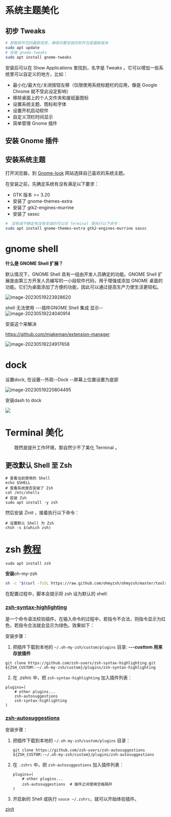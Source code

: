 # 系统主题美化



## 初步 Tweaks

```bash
# 获取软件包的最新信息，确保将要安装的软件包是最新版本
sudo apt update
# 安装 gnome-tweaks
sudo apt install gnome-tweaks
```

安装后可以在 Show Applications 里找到，名字是 Tweaks 。它可以增加一些系统里可以自定义的地方，比如：

- 最小化/最大化/关闭按钮左移（仅限使用系统标题栏的应用，像是 Google Chrome 就不受此设定影响）
- 移除桌面上的个人文件夹和废纸篓图标
- 设置系统主题、图标和字体
- 设置开机启动软件
- 自定义顶栏时间显示
- 简单管理 Gnome 插件

## 安装 Gnome 插件



## 安装系统主题

打开浏览器，到 [Gnome-look](https://www.gnome-look.org/) 网站选择自己喜欢的系统主题。

在安装之前，先确定系统有没有满足以下要求：

- GTK 版本 >= 3.20
- 安装了 gnome-themes-extra
- 安装了 gtk2-engines-murrine
- 安装了 sassc

```bash
#　没有或不确定有没有安装的可以在 Terminal 里执行以下命令：
sudo apt install gnome-themes-extra gtk2-engines-murrine sassc
```

# gnome shell

**什么是 GNOME Shell 扩展？**

默认情况下，GNOME Shell 具有一组由开发人员确定的功能。GNOME Shell 扩展是由第三方开发人员编写的一小段软件代码，用于增强或添加 GNOME 桌面的功能。它们为桌面添加了方便的功能，因此可以通过提高生产力使生活更轻松。



![image-20230519223928620](/home/ly/.config/Typora/typora-user-images/image-20230519223928620.png)

shell 无法使用  ---插件GNOME Shell 集成  显示--![image-20230519224040914](/home/ly/.config/Typora/typora-user-images/image-20230519224040914.png)



安装这个来解决

https://github.com/mjakeman/extension-manager

![image-20230519224917658](/home/ly/.config/Typora/typora-user-images/image-20230519224917658.png)

# dock

设置dock, 在设置--外观--Dock  --屏幕上位置设置为底部

![image-20230519220804495](/home/ly/.config/Typora/typora-user-images/image-20230519220804495.png)

安装dash to dock

![](/home/ly/.config/Typora/typora-user-images/image-20230520091049519.png)







# Terminal 美化

　　既然是提升工作环境，那自然少不了美化 Terminal 。

## 更改默认 Shell 至 Zsh

```
# 查看当前使用的 Shell
echo $SHELL 
# 查看系统是否安装了 Zsh
cat /etc/shells
# 安装 Zsh
sudo apt install -y zsh
```

然后安装 Zinit ，接着执行以下命令：

```
# 设置默认 Shell 为 Zsh
chsh -s $(which zsh)
```



# zsh [教程](https://zhuanlan.zhihu.com/p/441676276) 

```
sudo apt install zsh
```

**安装**oh-my-zsh

```bash
sh -c "$(curl -fsSL https://raw.github.com/ohmyzsh/ohmyzsh/master/tools/install.sh)"
```

在配置过程中，脚本会提示将 zsh 设为默认的 shell:







### [zsh-syntax-highlighting](https://link.zhihu.com/?target=https%3A//github.com/zsh-users/zsh-syntax-highlighting)

 是一个命令语法校验插件，在输入命令的过程中，若指令不合法，则指令显示为红色，若指令合法就会显示为绿色。效果如下：

安装步骤：

1. 把插件下载到本地的 `~/.oh-my-zsh/custom/plugins` 目录:  **---custtom  用来存放插件**

```
git clone https://github.com/zsh-users/zsh-syntax-highlighting.git ${ZSH_CUSTOM:-~/.oh-my-zsh/custom}/plugins/zsh-syntax-highlighting 
```

2. 在 .zshrc 中，把 `zsh-syntax-highlighting` 加入插件列表：

```
plugins=(
    # other plugins...
    zsh-autosuggestions
    zsh-syntax-highlighting
)
```

### [zsh-autosuggestions](https://github.com/zsh-users/zsh-autosuggestions)



安装步骤：

1. 把插件下载到本地的 `~/.oh-my-zsh/custom/plugins` 目录：

   ```
   git clone https://github.com/zsh-users/zsh-autosuggestions ${ZSH_CUSTOM:-~/.oh-my-zsh/custom}/plugins/zsh-autosuggestions
   ```

2. 在 `.zshrc` 中，把 `zsh-autosuggestions` 加入插件列表：

   ```
   plugins=(
       # other plugins...
       zsh-autosuggestions  # 插件之间使用空格隔开
   )
   ```

3. 开启新的 Shell 或执行 `souce ~/.zshrc`，就可以开始体验插件。

[zinit](https://github.com/zdharma/zi)